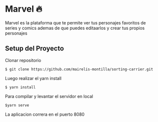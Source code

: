 # Marvel 🔥
Marvel es la plataforma que te permite ver tus personajes favoritos de series y comics ademas de que puedes editaarlos y crear tus propios personajes
## Setup del Proyecto

Clonar repositorio
```
$ git clone https://github.com/mairelis-montilla/sorting-carrier.git
```

Luego realizar el yarn install
```
$ yarn install
```

Para compilar y levantar el servidor en local
```
$yarn serve
```
La aplicacion correra en el puerto 8080